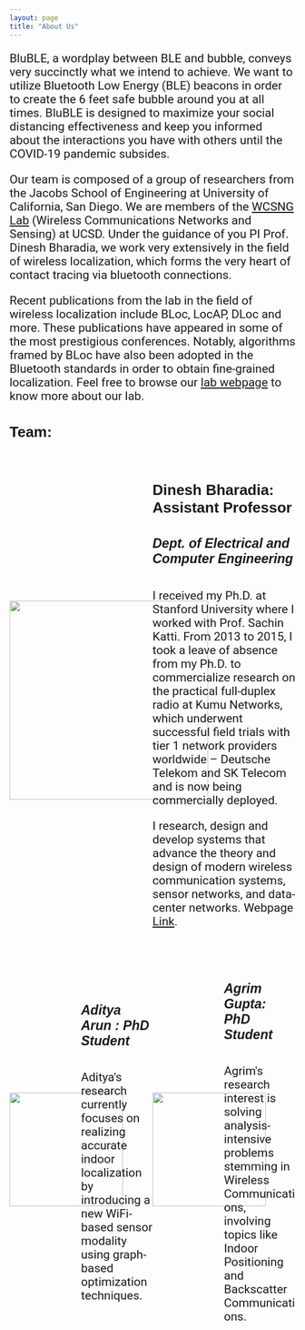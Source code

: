 ```yaml
---
layout: page
title: "About Us"
---
```

<!-- 
##### BLubble, a wordplay between BLE and bubble, conveys very succinctly what we intend to achieve. Basically, we want to utilize Bluetooth Low Energy (BLE) beacons in order to classify the 6ft safe bubble you should be in, to maximize your social distancing effectiveness until the COVID-19 pandemic subsides. To this end, we are utilizing crowd-sourced data collection via various data collection apps we have developed. Please checkout our [Data Collection](./categories) page to help us out by contributing to the project. The below figure visually illustrates our technical approach. -->

<p>BluBLE, a wordplay between BLE and bubble, conveys very succinctly what we intend to achieve. We want to utilize Bluetooth Low Energy (BLE) beacons in order to create the 6 feet safe bubble around you at all times. BluBLE is designed to maximize your social distancing effectiveness and keep you informed about the interactions you have with others until the COVID-19 pandemic subsides. </p>

<p>Our team is composed of a group of researchers from the Jacobs School of Engineering at University of California, San Diego. We are members of the <a href="https://wcsng.ucsd.edu">WCSNG Lab</a> (Wireless Communications Networks and Sensing) at UCSD. Under the guidance of you PI Prof. Dinesh Bharadia, we work very extensively in the field of wireless localization, which forms the very heart of contact tracing via bluetooth connections. </p>

<p>Recent publications from the lab in the field of wireless localization include BLoc, LocAP, DLoc and more. These publications have appeared in some of the most prestigious conferences. Notably, algorithms framed by BLoc have also been adopted in the Bluetooth standards in order to obtain fine-grained localization. Feel free to browse our <a href="https://wcsng.ucsd.edu">lab webpage</a> to know more about our lab. </p>


<!-- <img src="https://wcsng.github.io/blubble-site/assets/res/sys_arch.png" alt="drawing" width="500"/> -->

<!-- ##### We are members of the [WCSNG Lab](https://wcsng.ucsd.edu) (Wireless Communications Networks and Sensing), UCSD. The Lab is headed by [Prof. Dinesh Bharadia](http://web.eng.ucsd.edu/~dineshb/). We work very extensively in the field of wireless localization, which forms the very heart of this problem of contact tracing via bluetooth connections.  -->

<!-- ##### Recent publications from the lab in the field of wireless localization have been BLoc, LocAP, DLoc and more. Notably, algorithms framed by BLoc have also been adopted in the Bluetooth standards in order to obtain fine-grained localization. Feel free to browse our [lab webpage]((https://wcsng.ucsd.edu)) to know more about our lab. 
 -->
<div class="divider"></div>

<h4> Team: </h4>

<div class="team" style="width: 100%; clear:both;  display: flex; align-items: center; padding-bottom: 20px" >
<div class="left50" style="width: 50%; float:left;">
<img src="https://wcsng.ucsd.edu/images/teampic/dinesh.jpg" class="center" style="max-width:1648px; max-height:2136px; width:auto; height:350px"/>
</div>
<div class="right50" style="width: 50%; float:right;">
<h4> Dinesh Bharadia: Assistant Professor</h4>
<h5>Dept. of Electrical and Computer Engineering</h5>
<p>I received my Ph.D. at Stanford University where I worked with Prof. Sachin Katti. From 2013 to 2015, I took a leave of absence from my Ph.D. to commercialize research on the practical full-duplex radio at Kumu Networks, which underwent successful field trials with tier 1 network providers worldwide – Deutsche Telekom and SK Telecom and is now being commercially deployed.</p>
<p>I research, design and develop systems that advance the theory and design of modern wireless communication systems, sensor networks, and data-center networks. Webpage <a href="http://web.eng.ucsd.edu/~dineshb/">Link</a>.</p>
</div>
</div>

<div class="divider"></div>

<div class ="phd"  style="width: 100%; clear:both; display:flex; align-items: center; padding-top: 20px">

<div class="left50_1" style="width: 50%; float:left; clear:both; display:flex; align-items: center;">
	<div class="left0" style="width: 50%; float:left;">
		<img src="https://wcsng.ucsd.edu/images/teampic/aditya.jpg" class="center" style="max-width:1188px; max-height:1535px; width:auto; height:200px"/>
	</div>
	<div class="left25" style="width: 50%; float:right;">
		<h5>Aditya Arun : PhD Student</h5>	
		<p> Aditya's research currently focuses on realizing accurate indoor localization by introducing a new WiFi-based sensor modality using graph-based optimization techniques. </p>
	</div>
</div>

<div class="right50_1" style="width: 50%; float:right; clear:both; display:flex; align-items: center;">
	<div class="right75" style="width: 50%; float:left;">
		<img src="https://wcsng.ucsd.edu/images/teampic/agrim.png" class="center" style="max-width:284px; max-height:367px; width:auto; height:200px"/>
	</div>
	<div class="right100" style="width: 50%; float:right;">
		<h5>Agrim Gupta: PhD Student</h5>	
		<p> Agrim's research interest is solving analysis-intensive problems stemming in Wireless Communications, involving topics like Indoor Positioning and Backscatter Communications. </p>
	</div>
</div>

</div>



<style>

@media screen and (min-width: 601px) {
  h4 {
    font-size:26px;
    font-family: Ariel, sans-serif;
  }
  p {
    font-size:21px;
    font-family: Roboto, sans-serif;
  }
  li {
    font-size:21px;
    font-family: Roboto, sans-serif;
  }
  .center {
  display: block;
  margin-left: auto;
  margin-right: auto;
  width: 50%;
}
  h5 {
  font-size:23px;
  font-family: Ariel, sans-serif;
  }

}
/* If the screen size is 600px wide or less, set the font-size of <div> to 30px */
@media screen and (max-width: 600px) {
  h4 {
    font-size:6vw;
    font-family: Roboto, sans-serif;
  }
  p {
    font-size:3.5vw;
    font-family: Roboto, sans-serif;
  }
  li {
    font-size:3.5vw;
    font-family: Roboto, sans-serif;
  }
  .center {
  display: block;
  margin-left: auto;
  margin-right: auto;
  width: 80%;
  }
  h5 {
  font-size:5vw;
  font-family: Roboto, sans-serif;
  }

}

</style>